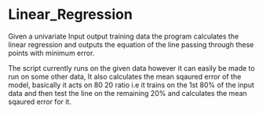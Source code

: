 # Linear_Regression
Given a univariate Input output training data the program calculates the linear regression and outputs the equation of the line passing through these points with minimum error.

The script currently runs on the given data however it can easily be made to run on some other data, It also calculates the mean sqaured error of the model, basically it acts on 80 20 ratio i.e it trains on the 1st 80% of the input data and then test the line on the remaining 20% and calculates the mean sqaured error for it. 
